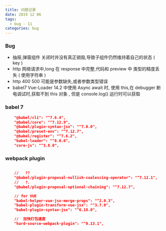 ```yaml
---
title: 问题记录
date: 2019 12 06
tags:
  - bug - 11
categories: bug
---
```


### Bug

- 抽屉,弹窗组件 关闭时并没有真正销毁,导致子组件仍然维持着自己的状态 ( key )
- http 网络请求中,long 在 response 中完整,代码和 preview 中 类型的精度丢失 ( 使用字符串 )
- http 400 500 可能是参数缺失,或者参数类型错误
- babel7 Vue-Loader 14.2 中使用 Async await 时, 使用 this,在 debugger 断电调试时,获取不到 this 对象 , 但是 console.log() 运行时可以获取

### babel 7

```json
    "@babel/cli": "^7.6.4",
    "@babel/core": "^7.12.9",
    "@babel/plugin-syntax-jsx": "^7.0.0",
    "@babel/preset-env": "^7.12.7",
    "@babel/register": "^7.6.2",
    "babel-loader": "^8.0.6",
    "core-js": "^3.8.0",
```

### webpack plugin

```json

    //   ??
    "@babel/plugin-proposal-nullish-coalescing-operator": "^7.12.1",
    //   ?.
    "@babel/plugin-proposal-optional-chaining": "^7.12.7",

    // for VUE
    "babel-helper-vue-jsx-merge-props": "^2.0.3",
    "babel-plugin-transform-vue-jsx": "^3.7.0",
    "babel-plugin-syntax-jsx": "^6.18.0",

    //  加快打包速度
    "hard-source-webpack-plugin": "^0.13.1",

```
